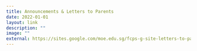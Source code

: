 ```yaml
---
title: Announcements & Letters to Parents
date: 2022-01-01
layout: link
description: ""
image: ""
external: https://sites.google.com/moe.edu.sg/fcps-g-site-letters-to-parents/letters-to-parents-home
---
```


